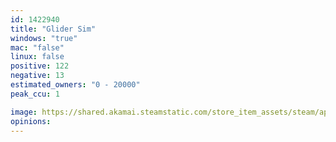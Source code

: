 ```yaml
---
id: 1422940
title: "Glider Sim"
windows: "true"
mac: "false"
linux: false
positive: 122
negative: 13
estimated_owners: "0 - 20000"
peak_ccu: 1

image: https://shared.akamai.steamstatic.com/store_item_assets/steam/apps/1422940/header.jpg?t=1730845717
opinions:
---
```

